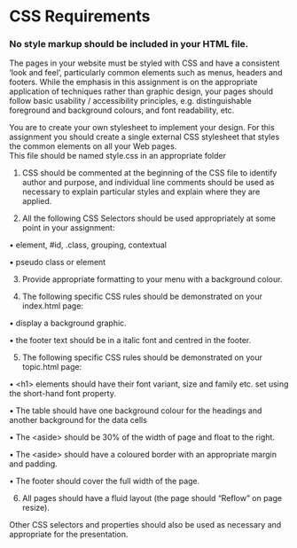 # CSS Requirements

<h3>No style markup should be included in your HTML file.</h3>

The pages in your website must be styled with CSS and have a consistent ‘look and feel’, particularly 
common elements such as menus, headers and footers. While the emphasis in this assignment is on 
the appropriate application of techniques rather than graphic design, your pages should follow 
basic usability / accessibility principles, e.g. distinguishable foreground and background colours, and 
font readability, etc.   
 
You are to create your own stylesheet to implement your design. For this assignment you should 
create a single external CSS stylesheet that styles the common elements on all your Web pages.  
This file should be named style.css in an appropriate folder 
 
 1. CSS should be commented at the beginning of the CSS file to identify author and purpose, and individual line comments should be used as necessary to explain particular styles and explain where they are applied. 

 2. All the following CSS Selectors should be used appropriately at some point in your assignment: 
 
  • element, #id, .class, grouping, contextual

  • pseudo class or element  

 3. Provide appropriate formatting to your menu with a background colour.
 
 4. The following specific CSS rules should be demonstrated on your index.html page: 
 
  • display a background graphic. 

  • the footer text should be in a italic font and centred in the footer. 

 5. The following specific CSS rules should be demonstrated on your topic.html page: 

  • \<h1> elements should have their font variant, size and family etc. set using the 
short-hand font property. 

  • The table should have one  background colour for the headings and another background for the data cells 
 
  • The \<aside> should be 30% of the width of page and float to the right. 
 
  • The \<aside> should have a coloured border with an appropriate margin and padding.  
 
  • The footer should cover the full width of the page. 
 
 6. All pages should have a fluid layout (the page should “Reflow” on page resize). 
 
Other CSS selectors and properties should also be used as necessary and appropriate for  the 
presentation.     
 
